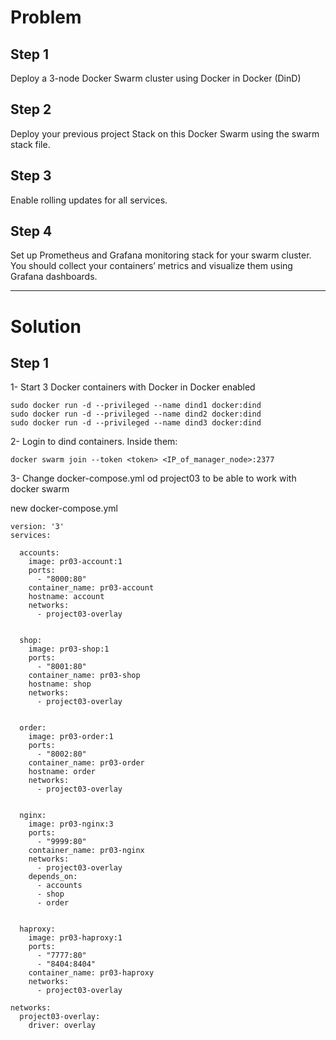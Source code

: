 # Problem

## Step 1
Deploy a 3-node Docker Swarm cluster using Docker in Docker (DinD)

## Step 2
Deploy your previous project Stack on this Docker Swarm using the swarm stack file.

## Step 3
Enable rolling updates for all services.

## Step 4
Set up Prometheus and Grafana monitoring stack for your swarm cluster. You should collect your containers’ metrics and visualize them using Grafana dashboards.

------
# Solution

## Step 1

1- Start 3 Docker containers with Docker in Docker enabled
```
sudo docker run -d --privileged --name dind1 docker:dind
sudo docker run -d --privileged --name dind2 docker:dind
sudo docker run -d --privileged --name dind3 docker:dind
```

2- Login to dind containers. Inside them:
```
docker swarm join --token <token> <IP_of_manager_node>:2377

```
3- Change docker-compose.yml od project03 to be able to work with docker swarm

new docker-compose.yml
```
version: '3'
services:

  accounts:
    image: pr03-account:1
    ports:
      - "8000:80"
    container_name: pr03-account
    hostname: account
    networks:
      - project03-overlay


  shop:
    image: pr03-shop:1
    ports:
      - "8001:80"
    container_name: pr03-shop
    hostname: shop
    networks:
      - project03-overlay


  order:
    image: pr03-order:1
    ports:
      - "8002:80"
    container_name: pr03-order
    hostname: order
    networks:
      - project03-overlay


  nginx:
    image: pr03-nginx:3
    ports:
      - "9999:80"
    container_name: pr03-nginx
    networks:
      - project03-overlay
    depends_on:
      - accounts
      - shop
      - order


  haproxy:
    image: pr03-haproxy:1
    ports:
      - "7777:80"
      - "8404:8404"
    container_name: pr03-haproxy
    networks:
      - project03-overlay

networks:
  project03-overlay:
    driver: overlay
```



